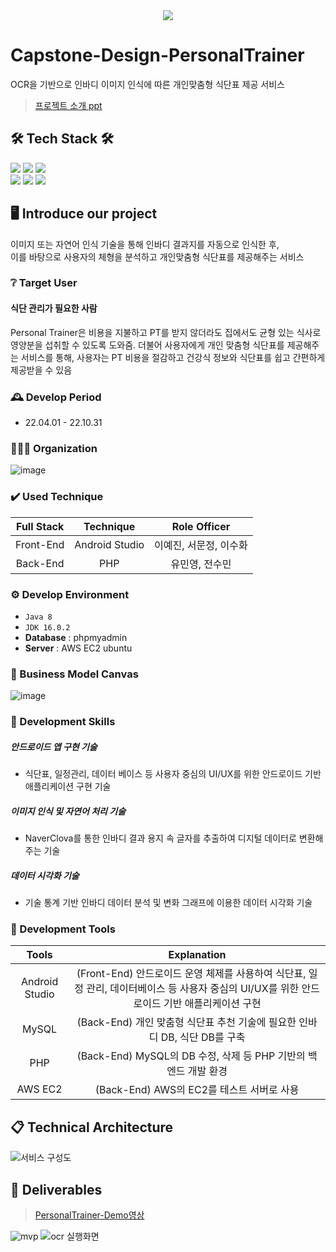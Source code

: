 <div align=center>
   <img src="https://capsule-render.vercel.app/api?type=waving&color=C9D6FF&fontColor=FFFFFF&height=280&text=Personal%20Trainer&fontSize=90&animation=fadeIn&fontAlignY=38&desc=에뚜왈%20Etoile&descAlignY=51&descAlign=62" /></div>
   
# Capstone-Design-PersonalTrainer
OCR을 기반으로 인바디 이미지 인식에 따른 개인맞춤형 식단표 제공 서비스
>[프로젝트 소개 ppt](https://docs.google.com/presentation/d/1-GnFoM7eYvnUloaMjpYrnfx5up-jsp-T-9BWabT4Ygs/edit?usp=sharing)

## 🛠 Tech Stack 🛠
<img src="https://img.shields.io/badge/Java-007396?style=flat&logo=Java&logoColor=white"/></a>
<img src="https://img.shields.io/badge/PHP-777BB4?style=flat&logo=PHP&logoColor=white"/></a>
<a href="https://www.nginx.com/" target="_blank"><img src="https://img.shields.io/badge/NGINX-009639?style=flate&logo=NGINX&logoColor=white"/></a><br>
<a href="https://www.mysql.com/" target="_blank"><img src="https://img.shields.io/badge/MySQL-4479A1?style=flat&logo=MySQL&logoColor=white"/></a>
<a href="https://aws.amazon.com/ko/" target="_blank"><img src="https://img.shields.io/badge/Amazon AWS-232F3E?style=flat&logo=AmazonAWS&logoColor=white"/></a>
<img src="https://img.shields.io/badge/github-181717?style=flat&logo=github&logoColor=white"></a>

## 🖥️ Introduce our project
이미지 또는 자연어 인식 기술을 통해 인바디 결과지를 자동으로 인식한 후, <br>
이를 바탕으로 사용자의 체형을 분석하고 개인맞춤형 식단표를 제공해주는 서비스
<br>

### ❔ Target User
#### 식단 관리가 필요한 사람 <br/>
Personal Trainer은 비용을 지불하고 PT를 받지 않더라도 집에서도 균형 있는 식사로 영양분을 섭취할 수 있도록 도와줌.
더불어 사용자에게 개인 맞춤형 식단표를 제공해주는 서비스를 통해,
사용자는 PT 비용을 절감하고 건강식 정보와 식단표를 쉽고 간편하게 제공받을 수 있음
<br>

### 🕰️ Develop Period
* 22.04.01 - 22.10.31

### 🧑‍🤝‍🧑 Organization
![image](https://user-images.githubusercontent.com/89902489/200104227-841de55a-350f-432c-91a4-5d024177fcb7.png)

### ✔️ Used Technique
| Full Stack | Technique | Role Officer |
| :--------------------------: | :-----------------------------------------------: | :------------------------------: |
| <center> Front-End </center> | <center> Android Studio </center> | <center> 이예진, 서문정, 이수화 </center> |
| <center>  Back-End </center> | <center> PHP </center> | <center> 유민영, 전수민 </center> |

### ⚙️ Develop Environment
- `Java 8`
- `JDK 16.0.2`
- **Database** : phpmyadmin
- **Server** : AWS EC2 ubuntu

### 📌 Business Model Canvas
![image](https://user-images.githubusercontent.com/89902489/199335848-07c9114e-a181-497e-95ac-c3dfb3176604.png)
<br>

### 📌 Development Skills
##### 안드로이드 앱 구현 기술
- 식단표, 일정관리, 데이터 베이스 등 사용자 중심의 UI/UX를 위한 안드로이드 기반 애플리케이션 구현 기술
##### 이미지 인식 및 자연어 처리 기술
- NaverClova를 통한 인바디 결과 용지 속 글자를 추출하여 디지털 데이터로 변환해 주는 기술
##### 데이터 시각화 기술
- 기술 통계 기반 인바디 데이터 분석 및 변화 그래프에 이용한 데이터 시각화 기술

### 📌 Development Tools
|           Tools           |       Explanation       |
| :----------------------: | :-------------------------: |
| <center> Android Studio </center> | <center> (Front-End) 안드로이드 운영 체제를 사용하여 식단표, 일정 관리, 데이터베이스 등 사용자 중심의 UI/UX를 위한 안드로이드 기반 애플리케이션 구현 </center> |
| <center> MySQL </center> | <center> (Back-End) 개인 맞춤형 식단표 추천 기술에 필요한 인바디 DB, 식단 DB를 구축 </center> |
| <center> PHP </center> | <center> (Back-End) MySQL의 DB 수정, 삭제 등 PHP 기반의 백엔드 개발 환경  </center> |
| <center> AWS EC2 </center> | <center> (Back-End) AWS의 EC2를 테스트 서버로 사용 </center> |

## 📋 Technical Architecture
![서비스 구성도](https://user-images.githubusercontent.com/113801496/199249384-258ee377-3db1-4757-9351-5aaaf24f9236.PNG)

## 📎 Deliverables
> [PersonalTrainer-Demo영상](https://youtu.be/ADlf3PDPBUY)

![mvp](https://user-images.githubusercontent.com/113801496/199274798-91a9d083-9eea-4bd0-bf24-6ea7011ce9f8.PNG)
![ocr 실행화면](https://user-images.githubusercontent.com/113801496/199274851-cc2a6b11-5ad9-41bc-849c-b80d8087c482.PNG)
